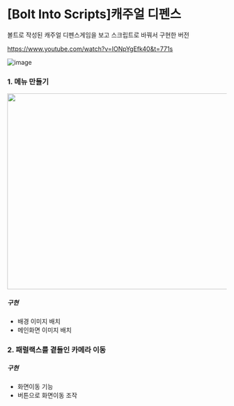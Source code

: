 # [Bolt Into Scripts]캐주얼 디펜스
볼트로 작성된 캐주얼 디펜스게임을 보고 스크립트로 바꿔서 구현한 버전

https://www.youtube.com/watch?v=IONpYgEfk40&t=771s

![image](https://user-images.githubusercontent.com/50513500/162796730-d277c894-c6d3-4591-9749-b079ca5ae5e1.png)

### 1. 메뉴 만들기
<img src="https://user-images.githubusercontent.com/50513500/162795622-7b348f99-d12b-4cc6-9d0f-87da95990fb8.PNG"  width="950" height="450"/>

##### 구현
* 배경 이미지 배치
* 메인화면 이미지 배치

### 2. 패럴랙스를 곁들인 카메라 이동

##### 구현
* 화면이동 기능
* 버튼으로 화면이동 조작
